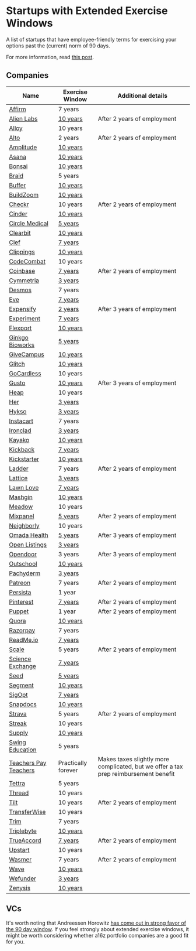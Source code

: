 # Startups with Extended Exercise Windows

A list of startups that have employee-friendly terms for exercising your options past the (current) norm of 90 days.

For more information, read [this post](http://zachholman.com/posts/fuck-your-90-day-exercise-window/).

## Companies

Name | Exercise Window | Additional details
---- | ---- | ----
[Affirm](https://www.affirm.com/) | 7 years
[Alien Labs](https://alien.ai) | [10 years](https://twitter.com/mirceap/status/704442936906412033) | After 2 years of employment
[Alloy](https://alloy.ai) | 10 years
[Alto](https://alto.com) | 2 years | After 2 years of employment
[Amplitude](https://amplitude.com) | [10 years](https://amplitude.com/blog/2015/12/01/employee-equity-is-broken-heres-our-fix/)
[Asana](https://asana.com) | [10 years](https://twitter.com/moskov/status/623281365983842304)
[Bonsai](https://www.hellobonsai.com/) | [10 years](https://triplebyte.com/startup/bonsai)
[Braid](https://braidhq.com) | 5 years
[Buffer](https://buffer.com) | [10 years](https://open.buffer.com/explaining-equity/)
[BuildZoom](https://www.buildzoom.com/) | [10 years](https://triplebyte.com/startup/buildzoom)
[Checkr](https://checkr.com) | 10 years | After 2 years of employment
[Cinder](https://cindercooks.com/) | [10 years](https://triplebyte.com/startup/cinder)
[Circle Medical](https://www.circlemedical.com/) | [5 years](https://triplebyte.com/startup/circle-medical)
[Clearbit](https://clearbit.com) | [10 years](http://blog.clearbit.com/stock)
[Clef](https://getclef.com) | [7 years](https://github.com/clef/handbook/blob/master/Hiring%20Documents/Guide%20to%20Your%20Equity.md#exercising-your-options)
[Clippings](https://clippings.com) | [10 years](https://github.com/clippings/join-us/blob/master/share-options.md#readme)
[CodeCombat](http://codecombat.com) | 10 years
[Coinbase](https://coinbase.com) | [7 years](https://medium.com/@barmstrong/improving-equity-compensation-at-coinbase-8749979409c3#.3qzgb59ec) | After 2 years of employment
[Cymmetria](https://www.cymmetria.com/) | [3 years](https://triplebyte.com/startup/cymmetria)
[Desmos](https://www.desmos.com/careers) | 7 years
[Eve](http://witheve.com/) | [7 years](https://triplebyte.com/startup/eve)
[Expensify](https://expensify.com) | [2 years](http://blog.expensify.com/2015/10/05/building-a-pro-employee-company-updating-equity-distribution-at-expensify/) | After 3 years of employment
[Experiment](https://experiment.com/) | [7 years](https://triplebyte.com/startup/experiment)
[Flexport](https://www.flexport.com/) | [10 years](https://www.flexport.com/blog/10-year-option-exercise-window/)
[Ginkgo Bioworks](http://www.ginkgobioworks.com/) | [5 years](https://triplebyte.com/startup/ginkgo-bioworks)
[GiveCampus](https://www.givecampus.com/) | [10 years](https://triplebyte.com/startup/givecampus)
[Glitch](https://glitch.com/) | [10 years](https://handbook.glitch.me/#compensation-and-equity)
[GoCardless](https://gocardless.com) | 10 years
[Gusto](https://gusto.com/) | [10 years](https://triplebyte.com/startup/gusto) | After 3 years of employment
[Heap](https://heapanalytics.com) | 10 years
[Her](https://weareher.com/) | [3 years](https://triplebyte.com/startup/her)
[Hykso](https://www.hykso.com/) | [3 years](https://triplebyte.com/startup/hykso)
[Instacart](https://www.instacart.com) | 7 years
[Ironclad](https://www.ironcladapp.com/) | [3 years](https://triplebyte.com/startup/ironclad)
[Kayako](https://www.kayako.com) | [10 years](https://twitter.com/jmedwards/status/685778938992410625)
[Kickback](https://kickback.com/) | [7 years](https://triplebyte.com/startup/kickback)
[Kickstarter](https://www.kickstarter.com/) | [10 years](https://medium.com/@BreakoutList/tech-startups-that-give-employees-a-large-window-to-exercise-options-32f6cb3afde4#.ndzkru86k)
[Ladder](https://ladderlife.com/) | 7 years | After 2 years of employment
[Lattice](https://latticehq.com/) | [3 years](https://triplebyte.com/startup/lattice)
[Lawn Love](https://lawnlove.com/) | [7 years](hhttps://triplebyte.com/startup/lawn-love)
[Mashgin](http://mashgin.com/) | [10 years](https://triplebyte.com/startup/mashgin)
[Meadow](https://getmeadow.com) | 10 years
[Mixpanel](https://mixpanel.com) | [5 years](https://blog.mixpanel.com/2017/03/14/employee-equity/) | After 2 years of employment
[Neighborly](https://neighborly.com/) | 10 years
[Omada Health](https://www.omadahealth.com/) | [5 years](https://boards.greenhouse.io/omadahealth/jobs/1501140) | After 3 years of employment
[Open Listings](https://www.openlistings.com/) | [3 years](https://triplebyte.com/startup/open-listings)
[Opendoor](https://www.opendoor.com/) | 3 years | After 3 years of employment
[Outschool](https://outschool.com/) | [10 years](https://triplebyte.com/startup/outschool)
[Pachyderm](http://pachyderm.io/) | [3 years](https://triplebyte.com/startup/pachyderm)
[Patreon](https://www.patreon.com/) | 7 years | After 2 years of employment
[Persista](http://persista.com) | 1 year
[Pinterest](https://www.pinterest.com) | [7 years](https://medium.com/@michaeldeangelo/unlocking-the-golden-handcuffs-6ac855a371f9#.v2zmf6j32) | After 2 years of employment
[Puppet](https://puppet.com) | 1 year | After 2 years of employment
[Quora](https://quora.com) | [10 years](https://twitter.com/adamdangelo/status/623734971090518017)
[Razorpay](https://razorpay.com/) | 7 years
[ReadMe.io](http://readme.io/) | [7 years](https://triplebyte.com/startup/readme-io)
[Scale](https://www.scaleapi.com/) | 5 years | After 2 years of employment
[Science Exchange](https://www.scienceexchange.com/) | [7 years](https://triplebyte.com/startup/science-exchange)
[Seed](https://seed.co/) | [5 years](https://triplebyte.com/startup/seed)
[Segment](https://segment.com) | [10 years](https://twitter.com/calvinfo/status/622550129518612481)
[SigOpt](https://sigopt.com/) | [7 years](https://triplebyte.com/startup/sigopt)
[Snapdocs](https://www.snapdocs.com/) | [10 years](https://triplebyte.com/startup/snapdocs)
[Strava](https://www.strava.com/) | 5 years | After 2 years of employment
[Streak](https://www.streak.com/) | 10 years
[Supply](http://www.madebysupply.com/) | [10 years](https://triplebyte.com/startup/supply)
[Swing Education](https://swingeducation.com) | 5 years 
[Teachers Pay Teachers](https://teacherspayteachers.com) | Practically forever | Makes taxes slightly more complicated, but we offer a tax prep reimbursement benefit
[Tettra](http://tettra.co) | 5 years
[Thread](https://www.thread.com/) | 10 years
[Tilt](http://tilt.com) | 10 years | After 2 years of employment
[TransferWise](https://transferwise.com/) | 10 years
[Trim](http://www.asktrim.com/) | 7 years
[Triplebyte](https://triplebyte.com) | [10 years ](https://data.triplebyte.com/extending-stock-option-exercise-window-guide-43821b47cbbd)
[TrueAccord](https://trueaccord.com) | [7 years](http://blog.trueaccord.com/2016/06/why-we-chose-a-7-year-exercise-window-and-other-startup-thoughts/) | After 2 years of employment
[Upstart](https://www.upstart.com/) | 10 years
[Wasmer](https://wasmer.io/) | 7 years | After 2 years of employment
[Wave](http://www.wave.com/) | [10 years](https://triplebyte.com/startup/wave)
[Wefunder](https://wefunder.com/) | [3 years](https://triplebyte.com/startup/wefunder)
[Zenysis](http://www.zenysis.com/) | [10 years](https://triplebyte.com/startup/zenysis)

## VCs

It's worth noting that Andreessen Horowitz [has come out in strong favor of the 90 day window](http://a16z.com/2016/06/23/options-timing/). If you feel strongly about extended exercise windows, it might be worth considering whether a16z portfolio companies are a good fit for you.
